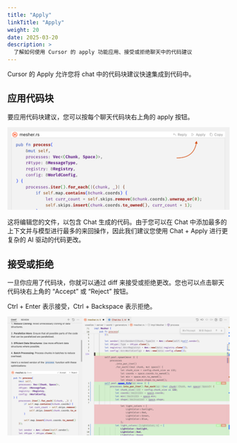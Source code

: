 ```yaml
---
title: "Apply"
linkTitle: "Apply"
weight: 20
date: 2025-03-20
description: >
  了解如何使用 Cursor 的 apply 功能应用、接受或拒绝聊天中的代码建议
---
```


Cursor 的 Apply 允许您将 chat 中的代码块建议快速集成到代码中。

## 应用代码块

要应用代码块建议，您可以按每个聊天代码块右上角的 apply 按钮。

![apply](images/apply.png)

这将编辑您的文件，以包含 Chat 生成的代码。由于您可以在 Chat 中添加最多的上下文并与模型进行最多的来回操作，因此我们建议您使用 Chat + Apply 进行更复杂的 AI 驱动的代码更改。

## 接受或拒绝

一旦你应用了代码块，你就可以通过 diff 来接受或拒绝更改。您也可以点击聊天代码块右上角的 “Accept” 或 “Reject” 按钮。

Ctrl + Enter 表示接受，Ctrl + Backspace 表示拒绝。

![accept-apply](images/accept-apply.png)




